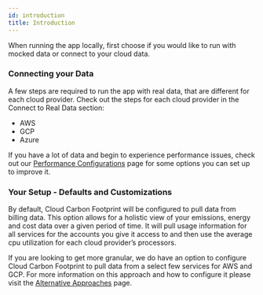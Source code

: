 ```yaml
---
id: introduction
title: Introduction
---
```


When running the app locally, first choose if you would like to run with mocked data or connect to your cloud data.

### Connecting your Data

A few steps are required to run the app with real data, that are different for each cloud provider. Check out the steps for each cloud provider in the Connect to Real Data section:

- AWS
- GCP
- Azure

If you have a lot of data and begin to experience performance issues, check out our [Performance Configurations](performance-configurations) page for some options you can set up to improve it.

### Your Setup - Defaults and Customizations

By default, Cloud Carbon Footprint will be configured to pull data from billing data. This option allows for a holistic view of your emissions, energy and cost data over a given period of time. It will pull usage information for all services for the accounts you give it access to and then use the average cpu utilization for each cloud provider’s processors.

If you are looking to get more granular, we do have an option to configure Cloud Carbon Footprint to pull data from a select few services for AWS and GCP. For more information on this approach and how to configure it please visit the [Alternative Approaches](alternative-data-approaches) page.
